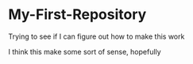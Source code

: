 # My-First-Repository
Trying to see if I can figure out how to make this work

I think this make some sort of sense, hopefully
